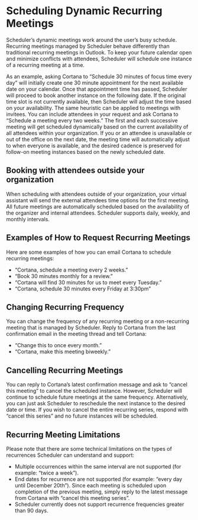# Scheduling Dynamic Recurring Meetings
Scheduler’s dynamic meetings work around the user’s busy schedule. Recurring meetings managed by Scheduler behave differently than traditional recurring meetings in Outlook. To keep your future calendar open and minimize conflicts with attendees, Scheduler will schedule one instance of a recurring meeting at a time.

As an example, asking Cortana to “Schedule 30 minutes of focus time every day” will initially create one 30 minute appointment for the next available date on your calendar.  Once that appointment time has passed, Scheduler will proceed to book another instance on the following date. If the original time slot is not currently available, then Scheduler will adjust the time based on your availability.
The same heuristic can be applied to meetings with invitees. You can include attendees in your request and ask Cortana to “Schedule a meeting every two weeks.” The first and each successive meeting will get scheduled dynamically based on the current availability of all attendees within your organization. If you or an attendee is unavailable or out of the office on the next date, the meeting time will automatically adjust to when everyone is available, and the desired cadence is preserved for follow-on meeting instances based on the newly scheduled date.

## Booking with attendees outside your organization
When scheduling with attendees outside of your organization, your virtual assistant will send the external attendees time options for the first meeting. All future meetings are automatically scheduled based on the availability of the organizer and internal attendees. 
Scheduler supports daily, weekly, and monthly intervals.

## Examples of How to Request Recurring Meetings
Here are some examples of how you can email Cortana to schedule recurring meetings:
-	“Cortana, schedule a meeting every 2 weeks.”
-	“Book 30 minutes monthly for a review.”
-	“Cortana will find 30 minutes for us to meet every Tuesday.”
-	“Cortana, schedule 30 minutes every Friday at 3:30pm”
## Changing Recurring Frequency
You can change the frequency of any recurring meeting or a non-recurring meeting that is managed by Scheduler. Reply to Cortana from the last confirmation email in the meeting thread and tell Cortana:
-	“Change this to once every month.”
-	“Cortana, make this meeting biweekly.”
## Cancelling Recurring Meetings
You can reply to Cortana’s latest confirmation message and ask to “cancel this meeting” to cancel the scheduled instance. However, Scheduler will continue to schedule future meetings at the same frequency. Alternatively, you can just ask Scheduler to reschedule the next instance to the desired date or time. If you wish to cancel the entire recurring series, respond with “cancel this series” and no future instances will be scheduled.
## Recurring Meeting Limitations
Please note that there are some technical limitations on the types of recurrences Scheduler can understand and support:
-	Multiple occurrences within the same interval are not supported (for example: “twice a week”).
-	End dates for recurrence are not supported (for example: “every day until December 20th”). Since each meeting is scheduled upon completion of the previous meeting, simply reply to the latest message from Cortana with “cancel this meeting series”.
-	Scheduler currently does not support recurrence frequencies greater than 90 days. 
